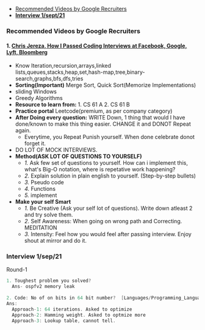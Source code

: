 - [Recommended Videos by Google Recruiters](#r)
- **[Interview 1/sept/21](#i)**

<a name=r></a>
### Recommended Videos by Google Recruiters
#### 1. [Chris Jereza, How I Passed Coding Interviews at Facebook, Google, Lyft, Bloomberg](https://www.youtube.com/watch?v=lDTKnzrX6qU&feature=youtu.be)
  - Know Iteration,recursion,arrays,linked lists,queues,stacks,heap,set,hash-map,tree,binary-search,graphs,bfs,dfs,tries
  - **Sorting(Important)** Merge Sort, Quick Sort(Memorize Implementations)
  - sliding Windows
  - Greedy Algorithms
  - **Resource to learn from:** 1. CS 61 A    2. CS 61 B
  - **Practice portal** Leetcode(premium, as per company category)
  - **After Doing every question:** WRITE Down, 1 thing that would I have done/known to make this thing easier. CHANGE it and DONOT Repeat again.
    - Everytime, you Repeat Punish yourself. When done celebrate donot forget it.
  - DO LOT OF MOCK INTERVIEWS.  
  - **Method(ASK LOT OF QUESTIONS TO YOURSELF)**
    - *1.* Ask few set of questions to yourself. How can i implement this, what's Big-O notation, where is repetative work happening?
    - *2.* Explain solution in plain english to yourself. (Step-by-step bullets)
    - *3.* Pseudo code
    - *4.* Functions
    - *5.* implement
  - **Make your self Smart**
    - *1.* Be Creative (Ask your self lot of questions). Write down atleast 2 and try solve them.
    - *2.* Self Awareness: When going on wrong path and Correcting. MEDITATION
    - *3.* Intensity: Feel how you would feel after passing interview. Enjoy shout at mirror and do it.
 
<a name=i></a>
### Interview 1/sep/21
Round-1
```c
1. Toughest problem you solved?
  Ans- ospfv2 memory leak
  
2. Code: No of on bits in 64 bit number?  [Languages/Programming_Languages/C/Bitwise/Count_on_Bits/]
Ans: 
  Approach-1: 64 iterations. Asked to optimize
  Approach-2: Hamming weight. Asked to optmize more
  Approach-3: Lookup table, cannot tell.
```

